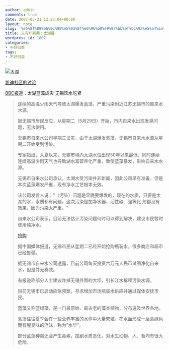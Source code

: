 ```yaml
---
author: admin
comments: true
date: 2007-05-31 12:23:04+00:00
layout: note
slug: '%e5%8f%88%e6%9c%89%e5%9d%8f%e6%96%b0%e9%97%bb%ef%bc%9a%e5%a4%aa%e6%b9%96%e9%9c%89'
title: 又有坏新闻：太湖霉
wordpress_id: 1007
categories:
- 不好归类
tags:
- 不好归类
---
```


![太湖](http://farm1.static.flickr.com/232/523133174_9a3770487f_m.jpg)

[凯迪社区的讨论](http://club.cat898.com/newbbs/dispbbs.asp?boardid=1&star=1&replyid=18135694&id=1665277&skin=0&page=1)

[BBC报道](http://news.bbc.co.uk/chinese/simp/hi/newsid_6700000/newsid_6706700/6706767.stm)：太湖蓝藻成灾 无锡饮水吃紧





<blockquote>连续的高温少雨天气导致太湖爆发蓝藻，严重污染附近江苏无锡市的自来水水源。

据无锡市居民反应，从星期二（5月29日）开始，市内自来水出现发臭问题，无法使用。

无锡市自来水公司星期三证实，由于太湖爆发蓝藻，无锡市自来水水源从星期二开始受到污染。

专家指出，入夏以来，无锡市境内太湖水位出现50年以来最低，同时连续连续高温少雨天气也导致湖水富营养化严重，致使蓝藻暴发，影响自来水水源。

无锡市自来水公司承认，太湖水受污染并非新闻，因此公司早有准备，但是本次蓝藻爆发严重，现有净水工艺根本无效。

该公司发言人说："（污染）问题是早晚要爆发的，现在的水质，只要是太湖的水，水质都有问题，这次污染是加净水器、活性碳、强氧化 剂都没有效果，因为污染太严重。"

自来水公司表示，目前无法估计污染问题何时可以得到解决，建议市民暂时使用纯净水。

[抢购](http://www.flickr.com/photos/lookoo/523129268/)

据中国媒体报道，无锡市民从星期二已经开始抢购瓶装水，很多商店和超市已经售罄。

据无锡市自来水公司透露，目前公司每天投资六万元人民币试图净化自来水，但是并无奏效。

有报道称部分人士建议炸掉无锡外围的大坝，引长江水稀释污染水源。

目前无锡市已启动应急预案，寻求增加市场瓶装水供应并通过媒体安抚市民。

蓝藻又称蓝绿藻，是一门最原始、最古老的藻类植物，分布遍及世界各地。

蓝藻往往夏季会在一些营养丰富的水体中大量繁殖，在水面形成一层蓝绿色而有腥臭味的浮沫，称为"水华"。

部分蓝藻种类还会产生毒素，加剧水质恶化，对水生动物、人、畜均有很大危险。 </blockquote>




